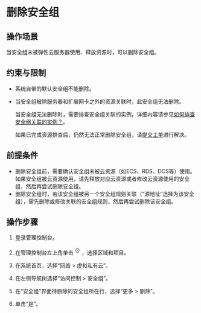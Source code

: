 # 删除安全组<a name="vpc_SecurityGroup_0008"></a>

## 操作场景<a name="sbac6979abea14c98b6270e0bf91ad991"></a>

当安全组未被弹性云服务器使用、释放资源时，可以删除安全组。

## 约束与限制<a name="section1180962917812"></a>

-   系统自带的默认安全组不能删除。
-   当安全组被除服务器和扩展网卡之外的资源关联时，此安全组无法删除。

    当安全组无法删除时，需要排查安全组关联的实例，详细内容请参见[如何排查安全组关联的实例？](https://support.huaweicloud.com/vpc_faq/faq_security_0007.html)。

    如果已完成资源排查后，仍然无法正常删除安全组，请[提交工单](https://console.huaweicloud.com/ticket/#/ticketindex/createIndex)进行解决。


## 前提条件<a name="section6217611133712"></a>

-   删除安全组前，需要确认安全组未被云资源（如ECS、RDS、DCS等）使用。如果安全组被云资源使用，请先释放对应云资源或者修改云资源使用的安全组，然后再尝试删除安全组。
-   删除安全组时，若该安全组被另一个安全组规则关联（“源地址”选择为该安全组），需先删除或修改关联的安全组规则，然后再尝试删除该安全组。

## 操作步骤<a name="s3e26d00f315747089f7e203da3b9d030"></a>

1.  登录管理控制台。

1.  在管理控制台左上角单击![](figures/icon-region.png)，选择区域和项目。
2.  在系统首页，选择“网络 \> 虚拟私有云”。
3.  在左侧导航树选择“访问控制 \> 安全组”。
4.  在“安全组”界面待删除的安全组所在行，选择“更多 \> 删除”。
5.  单击“是”。

